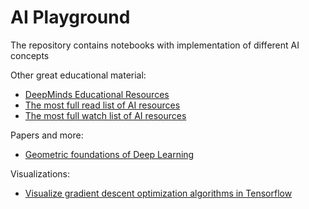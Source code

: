 # AI Playground

The repository contains notebooks with implementation of different AI concepts

Other great educational material:
- [DeepMinds Educational Resources](https://github.com/deepmind/educational)
- [The most full read list of AI resources](https://aman.ai/read/)
- [The most full watch list of AI resources](https://aman.ai/watch/)

Papers and more:
- [Geometric foundations of Deep Learning](https://towardsdatascience.com/geometric-foundations-of-deep-learning-94cdd45b451d)

Visualizations:
- [Visualize gradient descent optimization algorithms in Tensorflow](https://github.com/Jaewan-Yun/optimizer-visualization)
